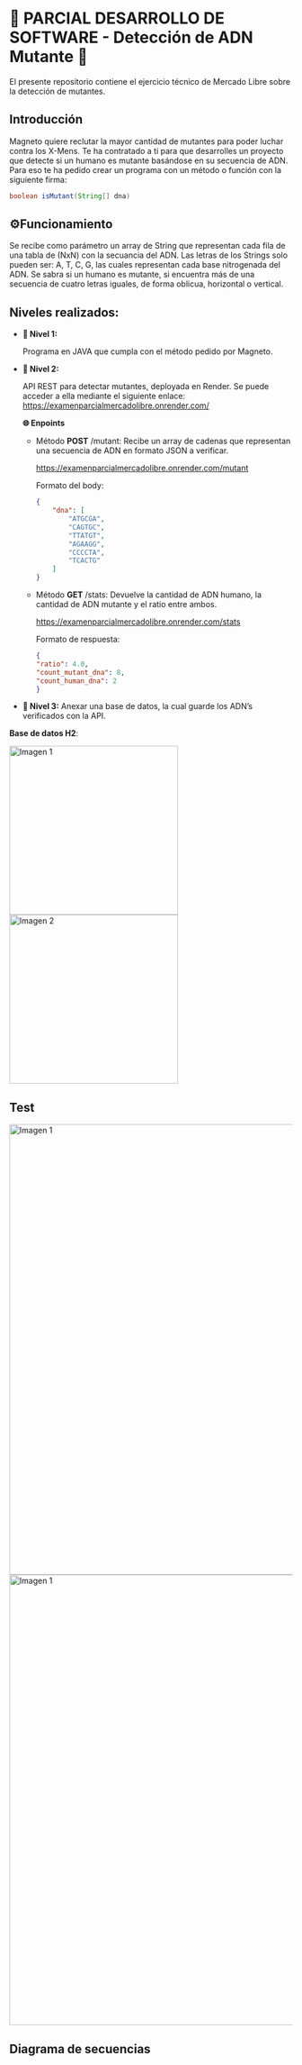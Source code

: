 # 🧬 PARCIAL DESARROLLO DE SOFTWARE - Detección de ADN Mutante 🧬

El presente repositorio contiene el ejercicio técnico de Mercado Libre sobre la detección de mutantes.

## Introducción 

Magneto quiere reclutar la mayor cantidad de mutantes para poder luchar 
contra los X-Mens. 
Te ha contratado a ti para que desarrolles un proyecto que detecte si un 
humano es mutante basándose en su secuencia de ADN. 
Para eso te ha pedido crear un programa con un método o función con la siguiente firma: 

```java
boolean isMutant(String[] dna)
```

## ⚙️Funcionamiento 

Se recibe como parámetro un array de String que representan cada fila de una tabla de (NxN) con la secuancia del ADN. Las letras de los Strings solo pueden ser: A, T, C, G, las cuales representan cada base nitrogenada del ADN.
Se sabra si un humano es mutante, si encuentra más de una secuencia de cuatro letras iguales, de forma oblicua, horizontal o vertical.

## Niveles realizados:
- **📌 Nivel 1:**
  
  Programa en JAVA que cumpla con el método pedido por Magneto.

- **📌 Nivel 2:**
  
    API REST para detectar mutantes, deployada en Render. Se puede acceder a ella mediante el siguiente enlace:
https://examenparcialmercadolibre.onrender.com/

    **🌐 Enpoints**

    - Método **POST** /mutant: 
Recibe un array de cadenas que representan una secuencia de ADN en formato JSON a verificar.

        https://examenparcialmercadolibre.onrender.com/mutant

        Formato del body:
        ```json
        {
            "dna": [
                "ATGCGA",
                "CAGTGC",
                "TTATGT",
                "AGAAGG",
                "CCCCTA",
                "TCACTG"
            ]
        }
        ```
        
    - Método **GET** /stats: 
    Devuelve la cantidad de ADN humano, la cantidad de ADN mutante y el ratio entre ambos.

        https://examenparcialmercadolibre.onrender.com/stats

        Formato de respuesta:

        ```json
        {
        "ratio": 4.0,
        "count_mutant_dna": 8,
        "count_human_dna": 2
        }
        ```

- **📌 Nivel 3:** Anexar una base de datos, la cual guarde los ADN’s verificados con la API.

 **Base de datos H2**:

<div ; height: auto; display: flex; justify-content: space-around;">
    <img src="https://github.com/user-attachments/assets/992d10ec-dd8b-43cf-ba7b-aeea57431348" alt="Imagen 1" style="width: auto; height: 300px;">
    <img src="https://github.com/user-attachments/assets/0f2118d4-45e7-4bc1-a492-1b64b5d02fb5" alt="Imagen 2" style="width: auto; height: 300px;">
</div>

## Test

<div ; height: auto; display: flex; justify-content: space-around;">

  <img src="https://github.com/user-attachments/assets/15e65c82-d508-4d09-8049-c65100ead454" alt="Imagen 1" style="width: 800px; height: auto;"/>
  <img src="https://github.com/user-attachments/assets/9b03d846-950b-40ab-9778-f4730074aa6c" alt="Imagen 1" style="width: 800px; height: auto;"/>

</div>

## Diagrama de secuencias







